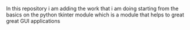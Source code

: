 In this repository i am adding the work that i am doing starting from the basics on the python tkinter module which is a module that helps to great great GUI applications 
